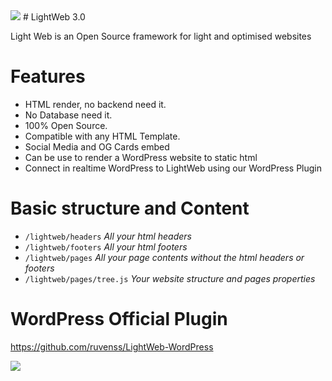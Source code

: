 <img src="https://images.nizu.io/lightweb/apple-touch-icon-precomposed.png">
# LightWeb 3.0

Light Web is an Open Source framework for light and optimised websites

# Features

- HTML render, no backend need it.
- No Database need it.
- 100% Open Source.
- Compatible with any HTML Template.
- Social Media and OG Cards embed
- Can be use to render a WordPress website to static html
- Connect in realtime WordPress to LightWeb using our WordPress Plugin

# Basic structure and Content

- `/lightweb/headers` *All your html headers*
- `/lightweb/footers` *All your html footers*
- `/lightweb/pages` *All your page contents without the html headers or footers*
- `/lightweb/pages/tree.js` *Your website structure and pages properties*

# WordPress Official Plugin

<a href="https://github.com/ruvenss/LightWeb-WordPress">https://github.com/ruvenss/LightWeb-WordPress</a>


<img src="https://img.shields.io/badge/nizu-ready-green">
